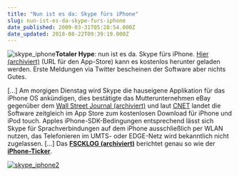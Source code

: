 ```yaml
---
title: "Nun ist es da: Skype fürs iPhone"
slug: nun-ist-es-da-skype-furs-iphone
date_published: 2009-03-31T05:28:54.000Z
date_updated: 2018-08-22T09:39:19.000Z
---
```


![skype_iphone](//picdump.thafaker.de/2009/03/skype_iphone.png)**Totaler Hype**: nun ist es da. Skype fürs iPhone. [Hier (archiviert)](http://web.archive.org/web/20110707044420/http://itunes.apple.com/WebObjects/MZStore.woa/wa/viewSoftware?id=304878510) (URL für den App-Store) kann es kostenlos herunter geladen werden. Erste Meldungen via Twitter bescheinen der Software aber nichts Gutes.

[...] Am morgigen Dienstag wird Skype die hauseigene Applikation für das iPhone OS ankündigen, dies bestätigte das Mutterunternehmen eBay gegenüber dem [Wall Street Journal (archiviert)](http://web.archive.org/web/20090331122415/http://online.wsj.com:80/article/SB123836849558067525.html) und laut [CNET](http://reviews.cnet.com/8301-12261_7-10206786-51.html?tag=rtcol) landet die Software zeitgleich im App Store zum kostenlosen Download für iPhone und iPod touch. Apples iPhone-SDK-Bedingungen entsprechend lässt sich Skype für Sprachverbindungen auf dem iPhone ausschließlich per WLAN nutzen, das Telefonieren im UMTS- oder EDGE-Netz wird bekanntlich nicht zugelassen. [...] Das **[FSCKLOG (archiviert)](http://web.archive.org/web/20090331135808/http://www.fscklog.com:80/2009/03/iphone-version-von-skype-best%C3%A4tigt-t-mobile-will-hotspot-nutzung-unterbinden.html)** berichtet genau so wie der **[iPhone-Ticker](http://www.iphone-ticker.de/2009/03/30/skype-auf-dem-iphone-jetzt-offiziell/)**.

[![skype_iphone2](//picdump.thafaker.de/2009/03/skype_iphone2.png)](http://picdump.thafaker.de/2009/03/skype_iphone2.png)
